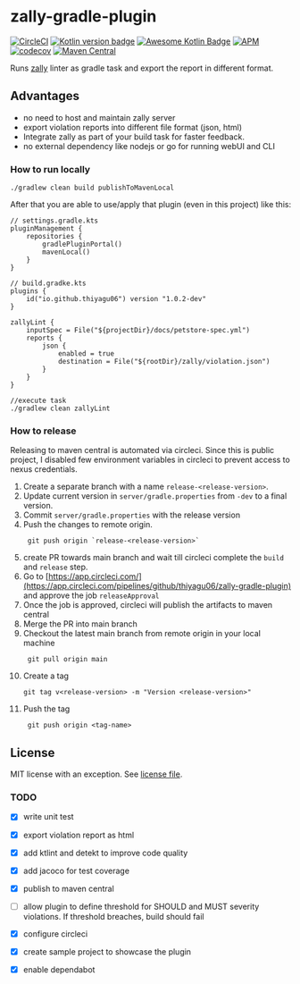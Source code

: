 # zally-gradle-plugin
[![CircleCI](https://circleci.com/gh/thiyagu06/zally-gradle-plugin/tree/main.svg?style=shield)](https://circleci.com/gh/thiyagu06/zally-gradle-plugin/tree/main)
[![Kotlin version badge](https://img.shields.io/badge/kotlin-1.5-blue.svg)](https://kotlinlang.org/docs/reference/whatsnew15.html)
[![Awesome Kotlin Badge](https://kotlin.link/awesome-kotlin.svg)](https://github.com/KotlinBy/awesome-kotlin)
[![APM](https://img.shields.io/apm/l/vim-mode)](LICENSE)
[![codecov](https://codecov.io/gh/thiyagu06/zally-gradle-plugin/branch/main/graph/badge.svg?token=18W2FTN9QL)](https://codecov.io/gh/thiyagu06/zally-gradle-plugin)
[![Maven Central](https://img.shields.io/maven-central/v/io.github.thiyagu06/zally-gradle-plugin.svg?label=Maven%20Central)](https://search.maven.org/artifact/io.github.thiyagu06/zally-gradle-plugin)


Runs [zally](https://github.com/zalando/zally) linter as gradle task and export the report in different format. 

## Advantages
 - no need to host and maintain zally server
 - export violation reports into different file format (json, html)
 - Integrate zally as part of your build task for faster feedback.
 - no external dependency like nodejs or go for running webUI and CLI

### How to run locally 
```
./gradlew clean build publishToMavenLocal
```

After that you are able to use/apply that plugin (even in this project) like this:
```
// settings.gradle.kts
pluginManagement {
    repositories {
        gradlePluginPortal()
        mavenLocal()
    }
}

// build.gradke.kts
plugins {
    id("io.github.thiyagu06") version "1.0.2-dev"
}

zallyLint {
    inputSpec = File("${projectDir}/docs/petstore-spec.yml")
    reports {
        json {
            enabled = true
            destination = File("${rootDir}/zally/violation.json")
        }
    }
}

//execute task
./gradlew clean zallyLint

```

### How to release

Releasing to maven central is automated via circleci. 
Since this is public project, I disabled few environment variables in circleci to prevent access to nexus credentials.

1. Create a separate branch with a name `release-<release-version>`.
2. Update current version in `server/gradle.properties` from `-dev` to a final version.
3. Commit `server/gradle.properties` with the release version
4. Push the changes to remote origin.
   ```shell script
    git push origin `release-<release-version>`
    ```
5. create PR towards main branch and wait till circleci complete the `build` and `release` step.
6. Go to [https://app.circleci.com/](https://app.circleci.com/pipelines/github/thiyagu06/zally-gradle-plugin) and approve the job `releaseApproval`
5. Once the job is approved, circleci will publish the artifacts to maven central
6. Merge the PR into main branch
7. Checkout the latest main branch from remote origin in your local machine
   ```shell script
    git pull origin main
    ```
8. Create a tag
    ```shell script
    git tag v<release-version> -m "Version <release-version>"
    ```
9. Push the tag
   ```shell script
    git push origin <tag-name>
   ```

## License

MIT license with an exception. See [license file](LICENSE).
### TODO

- [x] write unit test

- [x] export violation report as html

- [x] add ktlint and detekt to improve code quality

- [x] add jacoco for test coverage

- [x] publish to maven central

- [ ] allow plugin to define threshold for SHOULD and MUST severity violations. If threshold breaches, build should fail

- [x] configure circleci

- [x] create sample project to showcase the plugin

- [x]  enable dependabot

